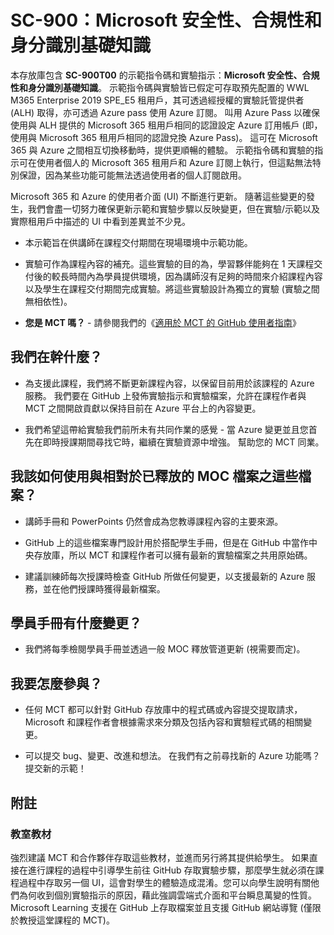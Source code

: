 ﻿# SC-900：Microsoft 安全性、合規性和身分識別基礎知識

本存放庫包含 **SC-900T00** 的示範指令碼和實驗指示：**Microsoft 安全性、合規性和身分識別基礎知識**。  示範指令碼與實驗皆已假定可存取預先配置的 WWL M365 Enterprise 2019 SPE_E5 租用戶，其可透過經授權的實驗託管提供者 (ALH) 取得，亦可透過 Azure pass 使用 Azure 訂閱。  叫用 Azure Pass 以確保使用與 ALH 提供的 Microsoft 365 租用戶相同的認證設定 Azure 訂用帳戶 (即，使用與 Microsoft 365 租用戶相同的認證兌換 Azure Pass)。  這可在 Microsoft 365 與 Azure 之間相互切換移動時，提供更順暢的體驗。  示範指令碼和實驗的指示可在使用者個人的 Microsoft 365 租用戶和 Azure 訂閱上執行，但這點無法特別保證，因為某些功能可能無法透過使用者的個人訂閱啟用。

Microsoft 365 和 Azure 的使用者介面 (UI) 不斷進行更新。  隨著這些變更的發生，我們會盡一切努力確保更新示範和實驗步驟以反映變更，但在實驗/示範以及實際租用戶中描述的 UI 中看到差異並不少見。 

- 本示範旨在供講師在課程交付期間在現場環境中示範功能。  

- 實驗可作為課程內容的補充。這些實驗的目的為，學習夥伴能夠在 1 天課程交付後的較長時間內為學員提供環境，因為講師沒有足夠的時間來介紹課程內容以及學生在課程交付期間完成實驗。將這些實驗設計為獨立的實驗 (實驗之間無相依性)。

- **您是 MCT 嗎？** - 請參閱我們的《[適用於 MCT 的 GitHub 使用者指南](https://microsoftlearning.github.io/MCT-User-Guide/)》


## 我們在幹什麼？

- 為支援此課程，我們將不斷更新課程內容，以保留目前用於該課程的 Azure 服務。  我們要在 GitHub 上發佈實驗指示和實驗檔案，允許在課程作者與 MCT 之間開啟貢獻以保持目前在 Azure 平台上的內容變更。

- 我們希望這帶給實驗我們前所未有共同作業的感覺 - 當 Azure 變更並且您首先在即時授課期間尋找它時，繼續在實驗資源中增強。  幫助您的 MCT 同業。

## 我該如何使用與相對於已釋放的 MOC 檔案之這些檔案？

- 講師手冊和 PowerPoints 仍然會成為您教導課程內容的主要來源。

- GitHub 上的這些檔案專門設計用於搭配學生手冊，但是在 GitHub 中當作中央存放庫，所以 MCT 和課程作者可以擁有最新的實驗檔案之共用原始碼。

- 建議訓練師每次授課時檢查 GitHub 所做任何變更，以支援最新的 Azure 服務，並在他們授課時獲得最新檔案。

## 學員手冊有什麼變更？

- 我們將每季檢閱學員手冊並透過一般 MOC 釋放管道更新 (視需要而定)。

## 我要怎麼參與？

- 任何 MCT 都可以針對 GitHub 存放庫中的程式碼或內容提交提取請求，Microsoft 和課程作者會根據需求來分類及包括內容和實驗程式碼的相關變更。

- 可以提交 bug、變更、改進和想法。  在我們有之前尋找新的 Azure 功能嗎？  提交新的示範！

## 附註

### 教室教材

強烈建議 MCT 和合作夥伴存取這些教材，並進而另行將其提供給學生。  如果直接在進行課程的過程中引導學生前往 GitHub 存取實驗步驟，那麼學生就必須在課程過程中存取另一個 UI，這會對學生的體驗造成混淆。您可以向學生說明有關他們為何收到個別實驗指示的原因，藉此強調雲端式介面和平台瞬息萬變的性質。Microsoft Learning 支援在 GitHub 上存取檔案並且支援 GitHub 網站導覽 (僅限於教授這堂課程的 MCT)。
